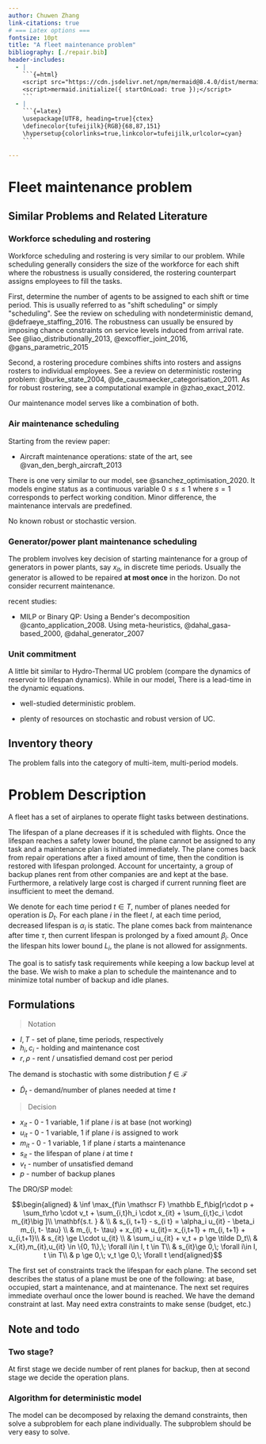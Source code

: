 ```yaml
---
author: Chuwen Zhang
link-citations: true
# === Latex options ===
fontsize: 10pt
title: "A fleet maintenance problem"
bibliography: [./repair.bib]
header-includes:
  - |
    ```{=html}
    <script src="https://cdn.jsdelivr.net/npm/mermaid@8.4.0/dist/mermaid.min.js"></script>
    <script>mermaid.initialize({ startOnLoad: true });</script>
    ```
  - |
    ```{=latex}
    \usepackage[UTF8, heading=true]{ctex}
    \definecolor{tufeijilk}{RGB}{68,87,151}
    \hypersetup{colorlinks=true,linkcolor=tufeijilk,urlcolor=cyan}
    ```

---
```


# Fleet maintenance problem


## Similar Problems and Related Literature

### Workforce scheduling and rostering
Workforce scheduling and rostering is very similar to our problem. While scheduling generally considers the size of the workforce for each shift where the robustness is usually considered, the rostering counterpart assigns employees to fill the tasks. 

First, determine the number of agents to be assigned to each shift or time period. This is usually referred to as "shift scheduling" or simply "scheduling". See the review on scheduling with nondeterministic demand, @defraeye_staffing_2016. The robustness can usually be ensured by imposing chance constraints on service levels induced from arrival rate. See @liao_distributionally_2013, @excoffier_joint_2016, @gans_parametric_2015
  
Second, a rostering procedure combines shifts into rosters and assigns rosters to individual employees. See a review on deterministic rostering problem: @burke_state_2004, @de_causmaecker_categorisation_2011. As for robust rostering, see a computational example in @zhao_exact_2012. 

Our maintenance model serves like a combination of both.

### Air maintenance scheduling

Starting from the review paper:

- Aircraft maintenance operations: state of the art, see @van_den_bergh_aircraft_2013

There is one very similar to our model, see @sanchez_optimisation_2020. It models engine status as a continuous variable $0\le s\le 1$ where $s = 1$ corresponds to perfect working condition. Minor difference, the maintenance intervals are predefined.

No known robust or stochastic version.

### Generator/power plant maintenance scheduling

The problem involves key decision of starting maintenance for a group of generators in power plants, say $x_{it}$, in discrete time periods. Usually the generator is allowed to be repaired **at most once** in the horizon. Do not consider recurrent maintenance.

recent studies:

- MILP or Binary QP: Using a Bender's decomposition  @canto_application_2008. Using meta-heuristics, @dahal_gasa-based_2000, @dahal_generator_2007


### Unit commitment

A little bit similar to Hydro-Thermal UC problem (compare the dynamics of reservoir to lifespan dynamics). While in our model, There is a lead-time in the dynamic equations.

- well-studied deterministic problem.

- plenty of resources on stochastic and robust version of UC.


## Inventory theory

The problem falls into the category of multi-item, multi-period models. 


# Problem Description
A fleet has a set of airplanes to operate flight tasks between destinations. 

The lifespan of a plane decreases if it is scheduled with flights. Once the lifespan reaches a safety lower bound, the plane cannot be assigned to any task and a maintenance plan is initiated immediately. The plane comes back from repair operations after a fixed amount of time, then the condition is restored with lifespan prolonged. Account for uncertainty, a group of backup planes rent from other companies are and kept at the base. Furthermore, a relatively large cost is charged if current running fleet are insufficient to meet the demand.

We denote for each time period $t \in T$, number of planes needed for operation is $D_t$. For each plane $i$ in the fleet $I$, at each time period, decreased lifespan is $\alpha_i$ is static. The plane comes back from maintenance after time $\tau$, then current lifespan is prolonged by a fixed amount $\beta_i$. Once the lifespan hits lower bound $L_i$, the plane is not allowed for assignments.

The goal is to satisfy task requirements while keeping a low backup level at the base. We wish to make a plan to schedule the maintenance and to minimize total number of backup and idle planes.

## Formulations

> Notation

- $I, T$ - set of plane, time periods, respectively 
- $h_i, c_i$ - holding and maintenance cost
- $r, \rho$ -  rent / unsatisfied demand cost per period

The demand is stochastic with some distribution $f\in \mathscr F$

- $\tilde D_t$ - demand/number of planes needed at time $t$

> Decision

- $x_{it}$ - 0 - 1 variable, 1 if plane $i$ is at base (not working)
- $u_{it}$ - 0 - 1 variable, 1 if plane $i$ is assigned to work
- $m_{it}$ - 0 - 1 variable, 1 if plane $i$ starts a maintenance
- $s_{it}$ - the lifespan of plane $i$ at time $t$
- $v_{t}$ - number of unsatisfied demand
- $p$ - number of backup planes
 
The DRO/SP model:


$$\begin{aligned}
  & \inf \max_{f\in \mathscr F} \mathbb E_f\big[r\cdot p + \sum_t\rho  \cdot  v_t + \sum_{i,t}h_i \cdot  x_{it} + \sum_{i,t}c_i \cdot m_{it}\big ]\\
  \mathbf{s.t. }  & \\
  & s_{i, t+1} - s_{i t} = \alpha_i u_{it} - \beta_i m_{i, t- \tau} \\
  & m_{i, t- \tau} + x_{it} + u_{it}= x_{i,t+1} + m_{i, t+1} + u_{i,t+1}\\
  & s_{it} \ge L\cdot u_{it} \\
  & \sum_i u_{it} + v_t + p \ge \tilde  D_t\\
  & x_{it},m_{it},u_{it} \in \{0, 1\},\; \forall i\in I, t \in T\\
  & s_{it}\ge 0,\; \forall i\in I, t \in T\\
  &  p \ge 0,\; v_t \ge 0,\; \forall t
\end{aligned}$$ 

The first set of constraints track the lifespan for each plane. The second set describes the status of a plane must be one of the following: at base, occupied, start a maintenance, and at maintenance. The next set requires immediate overhaul once the lower bound is reached. We have the demand constraint at last. May need extra constraints to make sense (budget, etc.)

## Note and todo

### Two stage? 

At first stage we decide number of rent planes for backup, then at second stage we decide the operation plans.

### Algorithm for deterministic model

The model can be decomposed by relaxing the demand constraints, then solve a subproblem for each plane individually. The subproblem should be very easy to solve.

